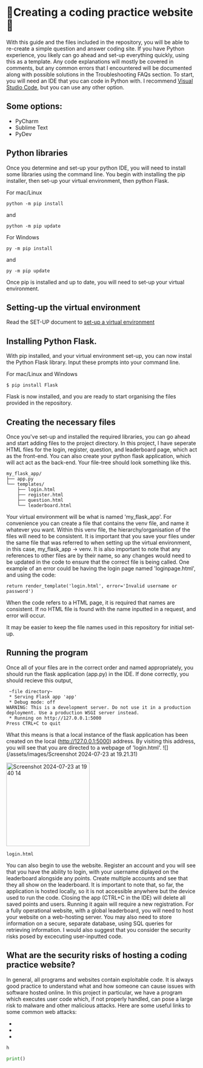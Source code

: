 # 👾Creating a coding practice website👾

With this guide and the files included in the repository, you will be able to re-create a simple question and answer coding site. If you have Python experience, you likely can go ahead and set-up everything quickly, using this as a template. Any code explanations will mostly be covered in comments, but any common errors that I encountered will be documented along with possible solutions in the Troubleshooting FAQs section. To start, you will need an IDE that you can code in Python with. I recommend [Visual Studio Code](https://code.visualstudio.com/), but you can use any other option.

Some options:
-
- PyCharm
- Sublime Text
- PyDev
  
## Python libraries
Once you determine and set-up your python IDE, you will need to install some libraries using the command line. You begin with installing the pip installer, then set-up your virtual environment, then python Flask. 

For mac/Linux 
```
python -m pip install
```
and
```
python -m pip update
```


For Windows
```
py -m pip install
```
and
```
py -m pip update
```

Once pip is installed and up to date, you will need to set-up your virtual environment.

## Setting-up the virtual environment
Read the SET-UP document to [set-up a virtual environment](/SET-UP.md)

## Installing Python Flask.

With pip installed, and your virtual environment set-up, you can now instal the Python Flask library. Input these prompts into your command line.


For mac/Linux and Windows
```
$ pip install Flask
```

Flask is now installed, and you are ready to start organising the files provided in the repository.

## Creating the necessary files
Once you've set-up and installed the required libraries, you can go ahead and start adding files to the project directory. In this project, I have seperate HTML files for the login, register, question, and leaderboard page, which act as the front-end. You can also create your python flask application, which will act act as the back-end. Your file-tree should look something like this.

```
my_flask_app/
├── app.py
└── templates/
    ├── login.html
    ├── register.html
    ├── question.html
    └── leaderboard.html
```

Your virtual environment will be what is named 'my_flask_app'. For convenience you can create a file that contains the venv file, and name it whatever you want. Within this venv file, the hierarchy/organisation of the files will need to be consistent. It is important that you save your files under the same file that was referred to when setting up the virtual environment, in this case, my_flask_app -> venv. It is also important to note that any references to other files are by their name, so any changes would need to be updated in the code to ensure that the correct file is being called. One example of an error could be having the login page named 'loginpage.html', and using the code:

```
return render_template('login.html', error='Invalid username or password')
```
When the code refers to a HTML page, it is required that names are consistent. If no HTML file is found with the name inputted in a request, and error will occur.

It may be easier to keep the file names used in this repository for initial set-up. 


## Running the program

Once all of your files are in the correct order and named appropriately, you should run the flask application (app.py) in the IDE. If done correctly, you should recieve this output,

```
 ~file directory~
 * Serving Flask app 'app'
 * Debug mode: off
WARNING: This is a development server. Do not use it in a production deployment. Use a production WSGI server instead.
 * Running on http://127.0.0.1:5000
Press CTRL+C to quit
```
What this means is that a local instance of the flask application has been created on the local (http://127.0.0.1:5000) address. By visiting this address, you will see that you are directed to a webpage of 'login.html'.
![](/assets/images/Screenshot 2024-07-23 at 19.21.31)


<img width="220" alt="Screenshot 2024-07-23 at 19 40 14" src="https://github.com/user-attachments/assets/03781b4a-bf7c-4d5a-af52-7f523dbe0d20">

```
login.html
```
You can also begin to use the website. Register an account and you will see that you have the ability to login, with your username diplayed on the leaderboard alongside any points. Create multiple accounts and see that they all show on the leaderboard. It is important to note that, so far, the application is hosted locally, so it is not accessible anywhere but the device used to run the code. Closing the app (CTRL+C in the IDE) will delete all saved points and users. Running it again will require a new registration. For a fully operational website, with a global leaderboard, you will need to host your website on a web-hosting server. You may also need to store information on a secure, separate database, using SQL queries for retrieving information. I would also suggest that you consider the security risks posed by excecuting user-inputted code.

## What are the security risks of hosting a coding practice website?
In general, all programs and websites contain exploitable code. It is always good practice to understand what and how someone can cause issues with software hosted online. In this project in particular, we have a program which executes user code which, if not properly handled, can pose a large risk to malware and other malicious attacks. Here are some useful links to some common web attacks:

-
-
-


```python
h

print()

```



